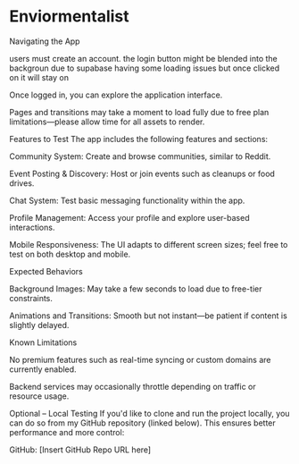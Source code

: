# Enviormentalist


Navigating the App

users must create an account. the login button might be blended into the backgroun due to supabase having some loading issues but once clicked on it will stay on 

Once logged in, you can explore the application interface.

Pages and transitions may take a moment to load fully due to free plan limitations—please allow time for all assets to render.

Features to Test
The app includes the following features and sections:

Community System: Create and browse communities, similar to Reddit.

Event Posting & Discovery: Host or join events such as cleanups or food drives.

Chat System: Test basic messaging functionality within the app.

Profile Management: Access your profile and explore user-based interactions.

Mobile Responsiveness: The UI adapts to different screen sizes; feel free to test on both desktop and mobile.

Expected Behaviors

Background Images: May take a few seconds to load due to free-tier constraints.

Animations and Transitions: Smooth but not instant—be patient if content is slightly delayed.

Known Limitations

No premium features such as real-time syncing or custom domains are currently enabled.

Backend services may occasionally throttle depending on traffic or resource usage.

Optional – Local Testing
If you'd like to clone and run the project locally, you can do so from my GitHub repository (linked below). This ensures better performance and more control:

GitHub: [Insert GitHub Repo URL here]

